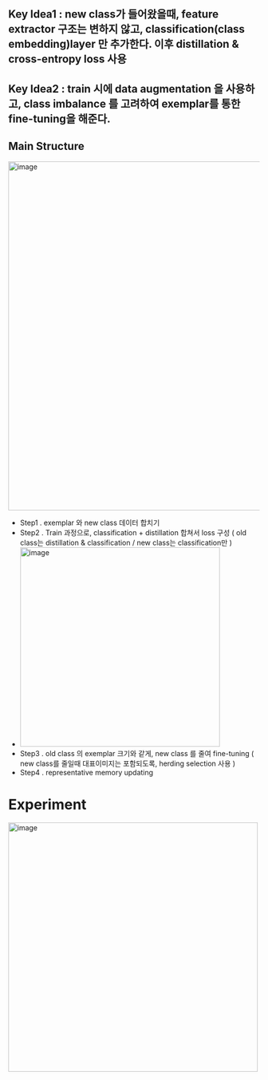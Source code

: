 ## Key Idea1 : new class가 들어왔을때, feature extractor 구조는 변하지 않고, classification(class embedding)layer 만 추가한다. 이후 distillation & cross-entropy loss 사용

## Key Idea2 : train 시에 data augmentation 을 사용하고, class imbalance 를 고려하여 exemplar를 통한 fine-tuning을 해준다.


## Main Structure
<img width="700" alt="image" src="https://user-images.githubusercontent.com/98244339/165653255-762f51a6-2dd8-464c-84b6-873a102fd3ea.png">

- Step1 . exemplar 와 new class 데이터 합치기
- Step2 . Train 과정으로, classification + distillation 합쳐서 loss 구성 ( old class는 distillation & classification / new class는 classification만 )
- <img width="400" alt="image" src="https://user-images.githubusercontent.com/98244339/165652410-c3e2aee2-bb26-4ebe-8934-bccdf84e8a6b.png">
- Step3 . old class 의 exemplar 크기와 같게, new class 를 줄여 fine-tuning ( new class를 줄일때 대표이미지는 포함되도록, herding selection 사용 )
- Step4 . representative memory updating

# Experiment
<img width="500" alt="image" src="https://user-images.githubusercontent.com/98244339/165654972-25ec1c48-6f0c-42bf-a94e-a5d4e311dfd1.png">

